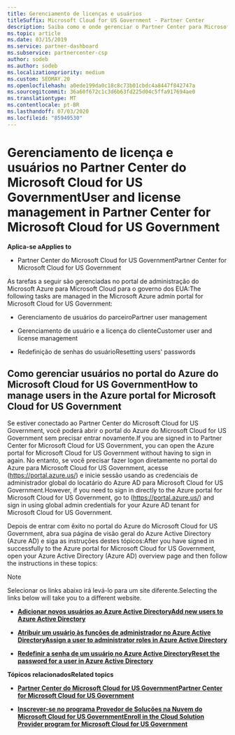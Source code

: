 ```yaml
---
title: Gerenciamento de licenças e usuários
titleSuffix: Microsoft Cloud for US Government - Partner Center
description: Saiba como e onde gerenciar o Partner Center para Microsoft Cloud para parceiros, clientes e licenças do governo dos EUA, bem como redefinições de senha.
ms.topic: article
ms.date: 03/15/2019
ms.service: partner-dashboard
ms.subservice: partnercenter-csp
author: sodeb
ms.author: sodeb
ms.localizationpriority: medium
ms.custom: SEOMAY.20
ms.openlocfilehash: a0ede199da0c18c8c73b01cbdc4a8447f842747a
ms.sourcegitcommit: 36a60f672c1c3d6b63fd225d04c5ffa917694ae0
ms.translationtype: MT
ms.contentlocale: pt-BR
ms.lasthandoff: 07/03/2020
ms.locfileid: "85949530"
---
```

# <a name="user-and-license-management-in-partner-center-for-microsoft-cloud-for-us-government"></a><span data-ttu-id="b96fb-103">Gerenciamento de licença e usuários no Partner Center do Microsoft Cloud for US Government</span><span class="sxs-lookup"><span data-stu-id="b96fb-103">User and license management in Partner Center for Microsoft Cloud for US Government</span></span>

<span data-ttu-id="b96fb-104">**Aplica-se a**</span><span class="sxs-lookup"><span data-stu-id="b96fb-104">**Applies to**</span></span>

- <span data-ttu-id="b96fb-105">Partner Center do Microsoft Cloud for US Government</span><span class="sxs-lookup"><span data-stu-id="b96fb-105">Partner Center for Microsoft Cloud for US Government</span></span>

<span data-ttu-id="b96fb-106">As tarefas a seguir são gerenciadas no portal de administração do Microsoft Azure para Microsoft Cloud para o governo dos EUA:</span><span class="sxs-lookup"><span data-stu-id="b96fb-106">The following tasks are managed in the Microsoft Azure admin portal for Microsoft Cloud for US Government:</span></span>

- <span data-ttu-id="b96fb-107">Gerenciamento de usuários do parceiro</span><span class="sxs-lookup"><span data-stu-id="b96fb-107">Partner user management</span></span>

- <span data-ttu-id="b96fb-108">Gerenciamento de usuário e a licença do cliente</span><span class="sxs-lookup"><span data-stu-id="b96fb-108">Customer user and license management</span></span>

- <span data-ttu-id="b96fb-109">Redefinição de senhas do usuário</span><span class="sxs-lookup"><span data-stu-id="b96fb-109">Resetting users' passwords</span></span>


## <a name="how-to-manage-users-in-the-azure-portal-for-microsoft-cloud-for-us-government"></a><span data-ttu-id="b96fb-110">Como gerenciar usuários no portal do Azure do Microsoft Cloud for US Government</span><span class="sxs-lookup"><span data-stu-id="b96fb-110">How to manage users in the Azure portal for Microsoft Cloud for US Government</span></span>

<span data-ttu-id="b96fb-111">Se estiver conectado ao Partner Center do Microsoft Cloud for US Government, você poderá abrir o portal do Azure do Microsoft Cloud for US Government sem precisar entrar novamente.</span><span class="sxs-lookup"><span data-stu-id="b96fb-111">If you are signed in to Partner Center for Microsoft Cloud for US Government, you can open the Azure portal for Microsoft Cloud for US Government without having to sign in again.</span></span> <span data-ttu-id="b96fb-112">No entanto, se você precisar fazer logon diretamente no portal do Azure para Microsoft Cloud for US Government, acesse (https://portal.azure.us/) e inicie sessão usando as credenciais de administrador global do locatário do Azure AD para Microsoft Cloud for US Government.</span><span class="sxs-lookup"><span data-stu-id="b96fb-112">However, if you need to sign in directly to the Azure portal for Microsoft Cloud for US Government, go to (https://portal.azure.us/) and sign in using global admin credentials for your Azure AD tenant for Microsoft Cloud for US Government.</span></span>

<span data-ttu-id="b96fb-113">Depois de entrar com êxito no portal do Azure do Microsoft Cloud for US Government, abra sua página de visão geral do Azure Active Directory (Azure AD) e siga as instruções destes tópicos:</span><span class="sxs-lookup"><span data-stu-id="b96fb-113">After you have signed in successfully to the Azure portal for Microsoft Cloud for US Government, open your Azure Active Directory (Azure AD) overview page and then follow the instructions in these topics:</span></span>

> [!NOTE]  
> <span data-ttu-id="b96fb-114">Selecionar os links abaixo irá levá-lo para um site diferente.</span><span class="sxs-lookup"><span data-stu-id="b96fb-114">Selecting the links below will take you to a different website.</span></span> 

-  [<span data-ttu-id="b96fb-115">**Adicionar novos usuários ao Azure Active Directory**</span><span class="sxs-lookup"><span data-stu-id="b96fb-115">**Add new users to Azure Active Directory**</span></span>](https://docs.microsoft.com/azure/active-directory/active-directory-users-create-azure-portal)

-  [<span data-ttu-id="b96fb-116">**Atribuir um usuário às funções de administrador no Azure Active Directory**</span><span class="sxs-lookup"><span data-stu-id="b96fb-116">**Assign a user to administrator roles in Azure Active Directory**</span></span>](https://docs.microsoft.com/azure/active-directory/active-directory-users-assign-role-azure-portal)

-  [<span data-ttu-id="b96fb-117">**Redefinir a senha de um usuário no Azure Active Directory**</span><span class="sxs-lookup"><span data-stu-id="b96fb-117">**Reset the password for a user in Azure Active Directory**</span></span>](https://docs.microsoft.com/azure/active-directory/active-directory-users-reset-password-azure-portal)

<span data-ttu-id="b96fb-118">**Tópicos relacionados**</span><span class="sxs-lookup"><span data-stu-id="b96fb-118">**Related topics**</span></span>

-  [<span data-ttu-id="b96fb-119">**Partner Center do Microsoft Cloud for US Government**</span><span class="sxs-lookup"><span data-stu-id="b96fb-119">**Partner Center for Microsoft Cloud for US Government**</span></span>](partner-center-for-microsoft-us-govt-cloud.md)

-  [<span data-ttu-id="b96fb-120">**Inscrever-se no programa Provedor de Soluções na Nuvem do Microsoft Cloud for US Government**</span><span class="sxs-lookup"><span data-stu-id="b96fb-120">**Enroll in the Cloud Solution Provider program for Microsoft Cloud for US Government**</span></span>](enroll-in-csp-for-microsoft-us-govt-cloud.md)
